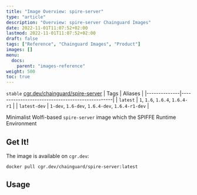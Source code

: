 ```yaml
---
title: "Image Overview: spire-server"
type: "article"
description: "Overview: spire-server Chainguard Images"
date: 2022-11-01T11:07:52+02:00
lastmod: 2022-11-01T11:07:52+02:00
draft: false
tags: ["Reference", "Chainguard Images", "Product"]
images: []
menu:
  docs:
    parent: "images-reference"
weight: 500
toc: true
---
```


`stable` [cgr.dev/chainguard/spire-server](https://github.com/chainguard-images/images/tree/main/images/spire-server)
| Tags         | Aliases                                         |
|--------------|-------------------------------------------------|
| `latest`     | `1`, `1.6`, `1.6.4`, `1.6.4-r1`                 |
| `latest-dev` | `1-dev`, `1.6-dev`, `1.6.4-dev`, `1.6.4-r1-dev` |



Minimalist Wolfi-based `spire-server` image which the SPIFFE Runtime Environment


## Get It!

The image is available on `cgr.dev`:

```
docker pull cgr.dev/chainguard/spire-server:latest
```

## Usage

